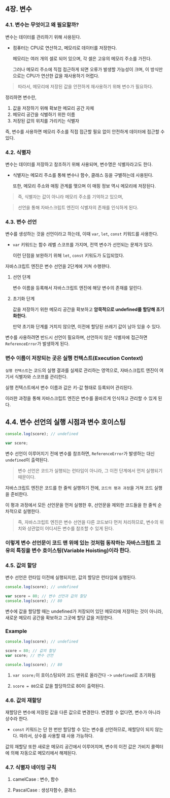 ## 4장. 변수

### 4.1. 변수는 무엇이고 왜 필요할까?

변수는 데이터를 관리하기 위해 사용된다.

- 컴퓨터는 CPU로 연산하고, 메모리로 데이터를 저장한다.

  메모리는 여러 개의 셀로 되어 있으며, 각 셀은 고유의 메모리 주소를 가진다.

  그러나 메모리 주소에 직접 접근하게 되면 오류가 발생할 가능성이 크며, 이 방식만으로는 CPU가 연산한 값을 재사용하기 어렵다.

> 따라서, 메모리에 저장된 값을 안전하게 재사용하기 위해 변수가 필요하다.

정리하면 변수란,

1. 값을 저장하기 위해 확보한 메모리 공간 자체
2. 메모리 공간을 식별하기 위한 이름
3. 저장된 값의 위치를 가리키는 식별자

즉, 변수를 사용하면 메모리 주소를 직접 접근할 필요 없이 안전하게 데이터에 접근할 수 있다.

### 4.2. 식별자

변수는 데이터를 저장하고 참조하기 위해 사용되며, 변수명은 식별자라고도 한다.

- 식별자는 메모리 주소를 통해 변수나 함수, 클래스 등을 구별하는데 사용된다.

  또한, 메모리 주소와 매핑 관계를 맺으며 이 매핑 정보 역시 메모리에 저장된다.

> 즉, 식별자는 값이 아니라 메모리 주소를 기억하고 있으며,

> 선언을 통해 자바스크립트 엔진이 식별자의 존재를 인식하게 된다.

### 4.3. 변수 선언

변수를 생성하는 것을 선언이라고 하는데, 이때 `var`, `let`, `const` 키워드를 사용한다.

- `var` 키워드는 함수 레벨 스코프를 가지며, 전역 변수가 선언되는 문제가 있다.

  이런 단점을 보완하기 위해 `let`, `const` 키워도가 도입되었다.

자바스크립트 엔진은 변수 선언을 2단계에 거쳐 수행햔다.

1. 선언 단계

   변수 이름을 등록해서 자바스크립트 엔진에 해당 변수의 존재를 알린다.

2. 초기화 단계

   값을 저장하기 위한 메모리 공간을 확보하고 **암묵적으로 undefined를 할당해 초기화한다.**

   만약 초기화 단계를 거치지 않으면, 이전에 할당된 쓰레기 값이 남아 있을 수 있다.

변수를 사용하려면 반드시 선언이 필요하며, 선언하지 않은 식별자에 접근하면 `ReferenceError`가 발생하게 된다.

### 변수 이름이 저장되는 곳은 실행 컨텍스트(Execution Context)

`실행 컨텍스트`는 코드의 실행 결과를 실제로 관리하는 영역으로, 자바스크립트 엔진이 여기서 식별자와 스코프를 관리한다.

실행 컨텍스트에서 변수 이름과 값은 키-값 형태로 등록되어 관리된다.

이러한 과정을 통해 자바스크립트 엔진은 변수를 올바르게 인식하고 관리할 수 있게 된다.

## 4.4. 변수 선언의 실행 시점과 변수 호이스팅

```js
console.log(score); // undefined

var score;
```

변수 선언이 이루어지기 전에 변수를 참조하면, `ReferenceError`가 발생하는 대신 `undefined`이 출력된다.

> 변수 선언은 코드가 실행되는 런타임이 아니라, 그 이전 단계에서 먼저 실행되기 때문이다.

자바스크립트 엔진은 코드를 한 줄씩 실행하기 전에, `코드의 평과 과정`을 거쳐 코드 실행을 준비한다.

이 평과 과정에서 모든 선언문을 먼저 실행한 후, 선언문을 제외한 코드들을 한 줄씩 순차적으로 실행한다.

> 즉, 자바스크립트 엔진은 변수 선언을 다른 코드보다 먼저 처리하므로, 변수의 위치와 상관없이 어디서든 변수를 참조할 수 있게 된다.

### 이렇게 변수 선언문이 코드 맨 위에 있는 것처럼 동작하는 자바스크립트 고유의 특징을 변수 호이스팅(Variable Hoisting)이라 한다.

### 4.5. 값의 할당

변수 선언은 런타임 이전에 실행되지만, 값의 할당은 런타임에 실행된다.

```js
console.log(score); // undefined

var score = 80; // 변수 선언과 값의 할당
console.log(score); // 80
```

변수에 값을 할당할 때는 undefined가 저장되어 있던 메모리에 저장하는 것이 아니라, 새로운 메모리 공간을 확보하고 그곳에 할당 값을 저장한다.

### Example

```js
console.log(score); // undefined

score = 80; // 값의 할당
var score; // 변수 선언

console.log(score); // 80
```

1. `var score;`이 호이스팅되어 코드 맨위로 올라간다 -> `undefined`로 초기화됨

2. `score = 80`으로 값을 할당하므로 80이 출력된다.

### 4.6. 값의 재할당

재할당은 변수에 저장된 값을 다른 값으로 변경한다. 변경할 수 없다면, 변수가 아니라 상수라 한다.

- `const` 키워드는 단 한 번만 할당할 수 있는 변수를 선언하므로, 재할당이 되지 않는다. 따라서, 상수를 사용할 떄 사용 가능하다.

값의 재할당 또한 새로운 메모리 공간에서 이루어지며, 변수의 이전 값은 가비지 콜렉터에 의해 자동으로 메모리에서 해제된다.

### 4.7. 식별자 네이밍 규칙

1. camelCase : 변수, 함수

2. PascalCase : 생성자함수, 클래스

<!-- # 5장. 표현식과 문 -->

<!-- # 6장. 데이터 타입 -->

<!-- # 7장. 연산자 -->

<!-- # 8장. 제어문 -->

<!-- # 9장. 타입 변환과 단축 평가 -->

<!-- # 10장. 객체 리터럴 -->

